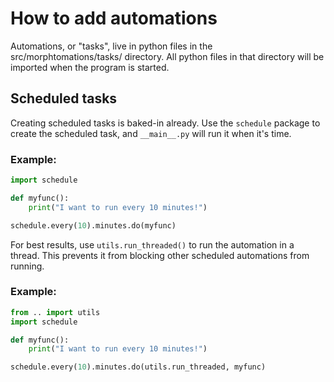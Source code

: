 # How to add automations
Automations, or "tasks", live in python files in the src/morphtomations/tasks/ directory. 
All python files in that directory will be imported when the program is started. 

## Scheduled tasks
Creating scheduled tasks is baked-in already. Use the `schedule` package to create the scheduled task, and
`__main__.py` will run it when it's time.
### Example: 
```python
import schedule

def myfunc():
    print("I want to run every 10 minutes!")

schedule.every(10).minutes.do(myfunc)
```

For best results, use `utils.run_threaded()` to run the automation in a thread. This prevents it from 
blocking other scheduled automations from running.
### Example:
```python
from .. import utils
import schedule

def myfunc():
    print("I want to run every 10 minutes!")

schedule.every(10).minutes.do(utils.run_threaded, myfunc)
```
